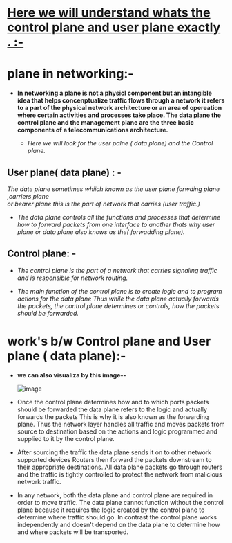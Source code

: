 # [Here we will understand whats the control plane and user plane exactly . :-]()

# plane in networking:- 
 - **In networking  a plane is not a physicl component but an intangible idea that helps 
   concenptualize traffic flows through a network  it refers to a part of the physical network 
   architecture or an area of opereation where certain activities and processes take place. The data 
   plane the control plane and the management plane are the three basic components of a 
   telecommunications architecture.**

    - *Here we will look  for the user palne ( data plane) and the Control plane.*


## User plane( data plane) : - 
  *The  date plane sometimes whiich  known as the user plane forwding plane ,carriers plane  
    or bearer plane this is the part of network that carries 
   (user traffic.)*

  
  - *The data plane controls all the functions and processes that determine how to 
    forward packets from one interface to another thats why user plane or data plane also knows as 
    the( forwadding plane).*
    



## Control  plane: - 
  - *The control plane is the part of a network that carries signaling traffic and is responsible 
    for network routing.*

 
   - *The main function of the control plane is to create logic and to program actions 
    for the data plane Thus while the data plane actually forwards the packets, the 
    control plane determines or controls, how the packets should be forwarded.*





# work's b/w Control plane and User plane ( data plane):-
   - **we can  also visualiza by this image--**

     
     ![image](https://github.com/Rjesh2006/CP-UP.breif/assets/143868643/55f8848f-4f13-4a9e-9ba6-b90dc268a3d3)

     
- Once the control plane determines how and to which ports packets should be forwarded the data 
plane refers to the logic and actually forwards the 
packets This is why it is also known as the forwarding plane. Thus the network layer handles all traffic and moves packets from source to destination based on the actions and logic programmed and supplied to it by the control plane.

- After sourcing the traffic the data plane sends it on to other network supported devices Routers 
then forward the packets downstream to their 
appropriate destinations. All data plane packets go through routers and the traffic is tightly controlled to protect the network from malicious network 
traffic.

- In any network, both the data plane and control plane are required in order to move traffic. The data plane cannot function without the control plane because it requires the logic created by the control plane to determine where traffic should go. In contrast the control plane works independently and doesn't depend on the data plane to determine how and where packets will be transported.

